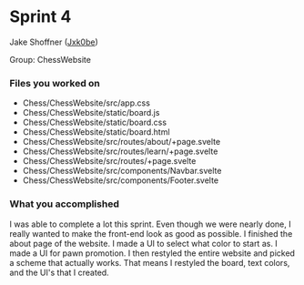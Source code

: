 # Sprint 4

Jake Shoffner ([Jxk0be](https://github.com/Jxk0be)) 

Group: ChessWebsite


### Files you worked on
- Chess/ChessWebsite/src/app.css
- Chess/ChessWebsite/static/board.js
- Chess/ChessWebsite/static/board.css
- Chess/ChessWebsite/static/board.html
- Chess/ChessWebsite/src/routes/about/+page.svelte
- Chess/ChessWebsite/src/routes/learn/+page.svelte
- Chess/ChessWebsite/src/routes/+page.svelte
- Chess/ChessWebsite/src/components/Navbar.svelte
- Chess/ChessWebsite/src/components/Footer.svelte

### What you accomplished
I was able to complete a lot this sprint. Even though we were nearly done, I really wanted to make the front-end look as good as possible. I finished the about page of the website. I made a UI to select what color to start as. I made a UI for pawn promotion. I then restyled the entire website and picked a scheme that actually works. That means I restyled the board, text colors, and the UI's that I created.